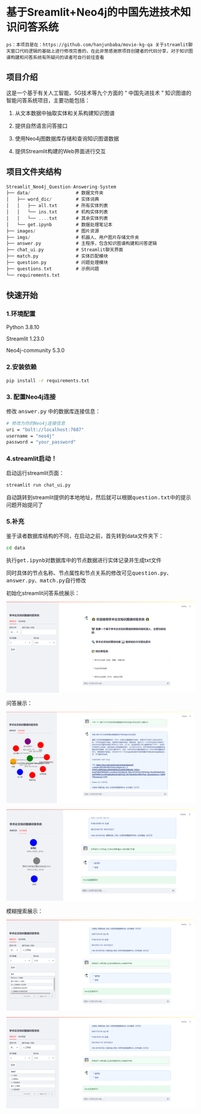 # **基于Sreamlit+Neo4j的中国先进技术知识问答系统**



`ps：本项目是在：https://github.com/hanjunbaba/movie-kg-qa 关于streamlit聊天窗口代码逻辑的基础上进行修改完善的，在此非常感谢原项目创建者的代码分享，对于知识图谱构建和问答系统有所疑问的读者可自行前往查看`

## 项目介绍

这是一个基于有关人工智能、5G技术等九个方面的 “ 中国先进技术 ” 知识图谱的智能问答系统项目，主要功能包括：

1. 从文本数据中抽取实体和关系构建知识图谱

2. 提供自然语言问答接口

3. 使用Neo4j图数据库存储和查询知识图谱数据

4. 提供Streamlit构建的Web界面进行交互

   

## 项目文件夹结构

```c
Streamlit_Neo4j_Question-Answering-System
├── data/                 # 数据文件夹
│   ├── word_dic/         # 实体词典
│   │   ├── all.txt       # 所有实体列表 
│   │   └── ins.txt       # 机构实体列表
│   │   └── ....txt       # 其余实体列表
│   └── get.ipynb         # 数据处理笔记本
├── images/               # 图片资源
├── imgs/                 # 机器人、用户图片存储文件夹
├── answer.py             # 主程序，包含知识图谱构建和问答逻辑
├── chat_ui.py            # Streamlit聊天界面
├── match.py              # 实体匹配模块
├── question.py           # 问题处理模块
├── questions.txt         # 示例问题
└── requirements.txt
```



## 快速开始

### 1.环境配置

Python 3.8.10

Streamlit 1.23.0

Neo4j-community 5.3.0

### 2.安装依赖

```bash
pip install -r requirements.txt
```

### 3. 配置Neo4j连接
修改 <kbd>answer.py</kbd> 中的数据库连接信息：

```bash
# 修改为你的Neo4j连接信息
uri = "bolt://localhost:7687"
username = "neo4j"
password = "your_password"
```

### 4.streamlit启动！

启动运行streamlit页面：

```bash
streamlit run chat_ui.py
```

自动跳转到streamlit提供的本地地址，然后就可以根据<kbd>question.txt</kbd>中的提示问题开始提问了

### 5.补充

鉴于读者数据库结构的不同，在启动之前，首先转到data文件夹下：

```bash
cd data
```

执行<kbd>get.ipynb</kbd>对数据库中的节点数据进行实体记录并生成txt文件

同时具体的节点名称、节点属性和节点关系的修改可见<kbd>question.py</kbd>、<kbd>answer.py</kbd>、<kbd>match.py</kbd>自行修改

初始化streamlit问答系统展示：

![init](./images/init.png)

问答展示：

![answer1](./images/answer1.png)

![answer2](./images/answer2.png)

模糊搜索展示：

![search1](./images/search1.png)

![search2](./images/search2.png)